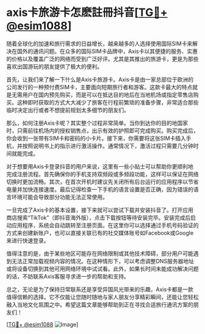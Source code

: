 # axis卡旅游卡怎麽註冊抖音[[TG💪+ @esim1088](https://t.me/s/esim1088)]

随着全球化的加速和旅行需求的日益增长，越来越多的人选择使用国际SIM卡来解决在国外的通讯问题。在众多的国际SIM卡品牌中，Axis卡以其便捷的服务、实惠的价格以及覆盖广泛的网络而受到广泛好评。尤其是其推出的旅游卡，更是为那些喜欢出国游玩的朋友提供了极大的便利。

首先，让我们来了解一下什么是Axis卡旅游卡。Axis卡是由一家总部位于欧洲的公司发行的一种预付费SIM卡，主要面向短期旅行者和游客。这款卡最大的特点就是无需用户在国内预先购买，而是可以在抵达目的地后在当地机场或指定零售店购买。这种即时获取的方式大大减少了旅客在行程前繁琐的准备步骤，非常适合那些临时决定出行或者不想提前规划太多细节的朋友们。

那么，如何注册Axis卡呢？其实整个过程非常简单。当你到达你的目的地国家时，只需前往机场内的授权销售点，出示有效的护照即可完成购买。购买完成后，你会收到一张带有SIM卡和密码的小卡片。接下来，你需要将这张SIM卡插入手机，并按照说明书上的指示进行激活操作。通常情况下，激活过程只需要几分钟时间就能完成。

对于想要用Axis卡登录抖音的用户来说，这里有一些小贴士可以帮助你更顺利地完成注册流程。首先确保你的手机支持双频段或多频段功能，这样可以保证在网络切换时更加流畅。其次，在首次开机时建议先关闭所有后台运行的应用程序以节省电量并加快连接速度。最后记得检查一下手机的语言设置是否正确，因为错误的语言环境可能会导致部分功能无法正常使用。

一旦完成了Axis卡的基本设置，接下来就可以尝试下载并安装抖音了。打开应用商店搜索“TikTok”（即抖音海外版），点击下载按钮等待安装完毕。安装完成后启动应用程序，系统会自动跳转至注册页面。在这里你可以选择通过手机号码验证的方式来创建新账户，也可以直接关联已有的社交媒体账号如Facebook或Google来进行快速登录。

值得注意的是，由于某些地区可能存在网络限制或其他技术障碍，部分用户可能遇到无法正常加载视频内容的情况。在这种情形下，可以考虑调整DNS服务器地址或将设备切换到其他可用网络环境中试试看。此外，如果长时间未能成功解决问题的话，不妨联系Axis客服寻求进一步的帮助和支持。

总之，无论是为了保持日常联系还是享受异国风光带来的乐趣，Axis卡都是一款值得信赖的选择。它不仅能让您随时随地与家人朋友分享精彩瞬间，还能让您轻松融入当地文化氛围之中。希望这篇文章能够帮助到正在寻找合适旅行通讯方案的朋友们！

[[TG💪+ @esim1088](https://t.me/s/esim1088) ![Image](https://i.postimg.cc/4NQfJmqS/Snipaste-2025-05-13-00-14-12.png)]